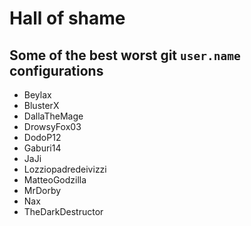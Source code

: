 # Hall of shame

## Some of the best worst git `user.name` configurations

* Beylax
* BlusterX
* DallaTheMage
* DrowsyFox03
* DodoP12
* Gaburi14
* JaJi
* Lozziopadredeivizzi
* MatteoGodzilla
* MrDorby
* Nax
* TheDarkDestructor
